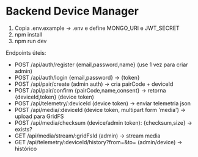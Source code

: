 # Backend Device Manager

1. Copia .env.example -> .env e define MONGO_URI e JWT_SECRET
2. npm install
3. npm run dev

Endpoints úteis:
- POST /api/auth/register  {email,password,name}  (use 1 vez para criar admin)
- POST /api/auth/login     {email,password} -> {token}
- POST /api/pair/create    (admin auth) -> cria pairCode + deviceId
- POST /api/pair/confirm   {pairCode,name,consent} -> retorna {deviceId,token} (device token)
- POST /api/telemetry/:deviceId  (device token) -> enviar telemetria json
- POST /api/media/:deviceId (device token, multipart form 'media') -> upload para GridFS
- POST /api/media/checksum (device/admin token): {checksum,size} -> exists?
- GET  /api/media/stream/:gridFsId (admin) -> stream media
- GET  /api/telemetry/:deviceId/history?from=&to=  (admin/device) -> histórico
